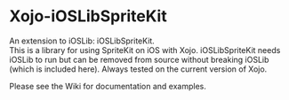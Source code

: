 # Xojo-iOSLibSpriteKit
An extension to iOSLib: iOSLibSpriteKit.  
This is a library for using SpriteKit on iOS with Xojo. iOSLibSpriteKit needs iOSLib to run but can be removed from source without breaking iOSLib (which is included here). Always tested on the current version of Xojo.

Please see the Wiki for documentation and examples.
